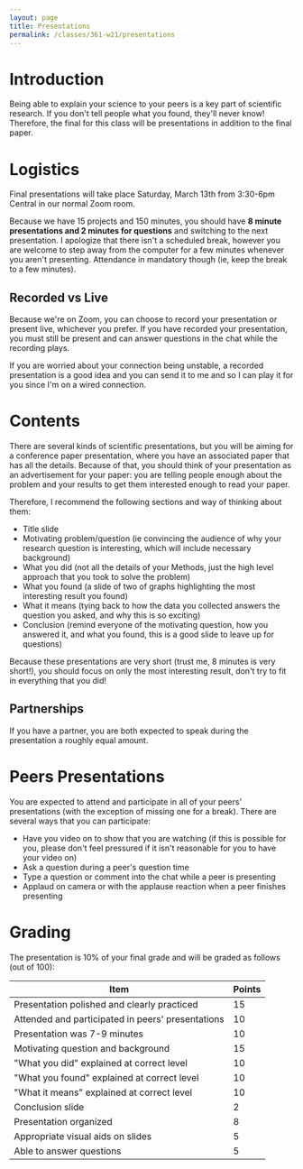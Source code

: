 ```yaml
---
layout: page
title: Presentations
permalink: /classes/361-w21/presentations
---
```


# Introduction
Being able to explain your science to your peers is a key part of scientific research. If you don't tell people what you found, they'll never know! Therefore, the final for this class will be presentations in addition to the final paper.

# Logistics
Final presentations will take place Saturday, March 13th from 3:30-6pm Central in our normal Zoom room.

Because we have 15 projects and 150 minutes, you should have **8 minute presentations and 2 minutes for questions** and switching to the next presentation. I apologize that there isn't a scheduled break, however you are welcome to step away from the computer for a few minutes whenever you aren't presenting. Attendance in mandatory though (ie, keep the break to a few minutes).

## Recorded vs Live
Because we're on Zoom, you can choose to record your presentation or present live, whichever you prefer. If you have recorded your presentation, you must still be present and can answer questions in the chat while the recording plays. 

If you are worried about your connection being unstable, a recorded presentation is a good idea and you can send it to me and so I can play it for you since I'm on a wired connection.

# Contents
There are several kinds of scientific presentations, but you will be aiming for a conference paper presentation, where you have an associated paper that has all the details. Because of that, you should think of your presentation as an advertisement for your paper: you are telling people enough about the problem and your results to get them interested enough to read your paper.

Therefore, I recommend the following sections and way of thinking about them:
* Title slide
* Motivating problem/question (ie convincing the audience of why your research question is interesting, which will include necessary background)
* What you did (not all the details of your Methods, just the high level approach that you took to solve the problem)
* What you found (a slide of two of graphs highlighting the most interesting result you found)
* What it means (tying back to how the data you collected answers the question you asked, and why this is so exciting)
* Conclusion (remind everyone of the motivating question, how you answered it, and what you found, this is a good slide to leave up for questions)

Because these presentations are very short (trust me, 8 minutes is very short!), you should focus on only the most interesting result, don't try to fit in everything that you did!

## Partnerships
If you have a partner, you are both expected to speak during the presentation a roughly equal amount. 

# Peers Presentations
You are expected to attend and participate in all of your peers' presentations (with the exception of missing one for a break). There are several ways that you can participate:
* Have you video on to show that you are watching (if this is possible for you, please don't feel pressured if it isn't reasonable for you to have your video on)
* Ask a question during a peer's question time
* Type a question or comment into the chat while a peer is presenting
* Applaud on camera or with the applause reaction when a peer finishes presenting

# Grading
The presentation is 10% of your final grade and will be graded as follows (out of 100):

| Item | Points |
|------|--------|
| Presentation polished and clearly practiced | 15 |
| Attended and participated in peers' presentations | 10 |
| Presentation was 7-9 minutes | 10 |
| Motivating question and background | 15 |
| "What you did" explained at correct level | 10 |
| "What you found" explained at correct level | 10 |
| "What it means" explained at correct level | 10 |
| Conclusion slide | 2 |
| Presentation organized | 8 |
| Appropriate visual aids on slides | 5 |
| Able to answer questions | 5 |

